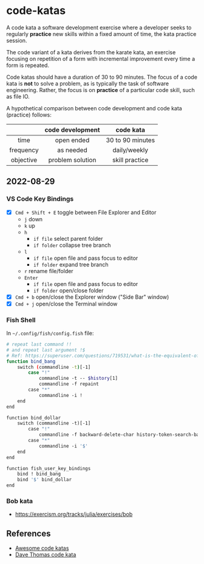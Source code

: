 # code-katas

A code kata a software development exercise where a developer seeks to regularly **practice** new skills within a fixed amount of time, the kata practice session.

The code variant of a kata derives from the karate kata, an exercise focusing on repetition of a form with incremental improvement every time a form is repeated.

Code katas should have a duration of 30 to 90 minutes.  The focus of a code kata is **not** to solve a problem, as is typically the task of software engineering.   Rather, the focus is on **practice** of a particular code skill, such as file IO.

A hypothetical comparison between code development and code kata (practice) follows:

|  | code development | code kata |
|:--:|:--:|:--:|
| time | open ended | 30 to 90 minutes |
| frequency | as needed | daily/weekly |
| objective | problem solution | skill practice | 

## 2022-08-29

### VS Code Key Bindings

- [x] `Cmd + Shift + E` toggle between File Explorer and Editor
  * `j` down
  * `k` up
  * `h`
    * `if file` select parent folder
    * `if folder` collapse tree branch
  * `l` 
    * `if file` open file and pass focus to editor
    * `if folder` expand tree branch
  * `r` rename file/folder
  * `Enter`
    * `if file` open file and pass focus to editor
    * `if folder` open/close folder
- [x] `Cmd + b` open/close the Explorer window ("Side Bar" window)
- [x] `Cmd + j` open/close the Terminal window

### Fish Shell

In `~/.config/fish/config.fish` file:

```bash
# repeat last command !!
# and repeat last argument !$
# Ref: https://superuser.com/questions/719531/what-is-the-equivalent-of-bashs-and-in-the-fish-shell
function bind_bang
    switch (commandline -t)[-1]
        case "!"
            commandline -t -- $history[1]
            commandline -f repaint
        case "*"
            commandline -i !
    end
end

function bind_dollar
    switch (commandline -t)[-1]
        case "!"
            commandline -f backward-delete-char history-token-search-backward
        case "*"
            commandline -i '$'
    end
end

function fish_user_key_bindings
    bind ! bind_bang
    bind '$' bind_dollar
end
```

### Bob kata

* https://exercism.org/tracks/julia/exercises/bob

## References

* [Awesome code katas](https://github.com/gamontal/awesome-katas)
* [Dave Thomas code kata](http://codekata.com)
